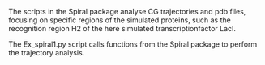 The scripts in the Spiral package analyse CG trajectories and pdb files, focusing on specific regions of the simulated proteins, such as the recognition region H2 of the here simulated transcriptionfactor LacI.

The Ex_spiral1.py script calls functions from the Spiral package to perform the trajectory analysis. 
